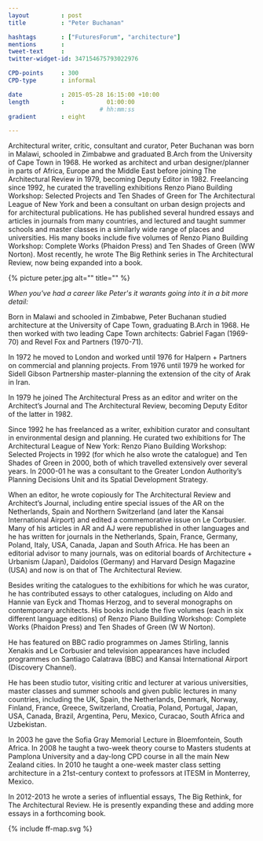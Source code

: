 ```yaml
---
layout         : post
title          : "Peter Buchanan"

hashtags       : ["FuturesForum", "architecture"]
mentions       :
tweet-text     :
twitter-widget-id: 347154675793022976

CPD-points     : 300
CPD-type       : informal

date           : 2015-05-28 16:15:00 +10:00
length         :            01:00:00
                          # hh:mm:ss
gradient       : eight

---
```


Architectural writer, critic, consultant and curator, Peter Buchanan was born in Malawi, schooled in Zimbabwe and graduated B.Arch from the University of Cape Town in 1968. He worked as architect and urban designer/planner in parts of Africa, Europe and the Middle East before joining The Architectural Review in 1979, becoming Deputy Editor in 1982. Freelancing since 1992, he curated the travelling exhibitions Renzo Piano Building Workshop: Selected Projects and Ten Shades of Green for The Architectural League of New York and been a consultant on urban design projects and for architectural publications. He has published several hundred essays and articles in journals from many countries, and lectured and taught summer schools and master classes in a similarly wide range of places and universities. His many books include five volumes of Renzo Piano Building Workshop: Complete Works (Phaidon Press) and Ten Shades of Green (WW Norton). Most recently, he wrote The Big Rethink series in The Architectural Review, now being expanded into a book.

{% picture peter.jpg alt="" title="" %}

*When you've had a career like Peter's it warants going into it in a bit more detail:*

Born in Malawi and schooled in Zimbabwe, Peter Buchanan studied architecture at the University of Cape Town, graduating B.Arch in 1968. He then worked with two leading Cape Town architects: Gabriel Fagan (1969-70) and Revel Fox and Partners (1970-71).

In 1972 he moved to London and worked until 1976 for Halpern + Partners on commercial and planning projects. From 1976 until 1979 he worked for Sidell Gibson Partnership master-planning the extension of the city of Arak in Iran.
 
In 1979 he joined The Architectural Press as an editor and writer on the Architect’s Journal and The Architectural Review, becoming Deputy Editor of the latter in 1982.

Since 1992 he has freelanced as a writer, exhibition curator and consultant in environmental design and planning. He curated two exhibitions for The Architectural League of New York: Renzo Piano Building Workshop: Selected Projects in 1992 (for which he also wrote the catalogue) and Ten Shades of Green in 2000, both of which travelled extensively over several years. In 2000-01 he was a consultant to the Greater London Authority’s Planning Decisions Unit and its Spatial Development Strategy.

When an editor, he wrote copiously for The Architectural Review and Architect’s Journal, including entire special issues of the AR on the Netherlands, Spain and Northern Switzerland (and later the Kansai International Airport) and edited a commemorative issue on Le Corbusier. Many of his articles in AR and AJ were republished in other languages and he has written for journals in the Netherlands, Spain, France, Germany, Poland, Italy, USA, Canada, Japan and South Africa. He has been an editorial advisor to many journals, was on editorial boards of Architecture + Urbanism (Japan), Daidolos (Germany) and Harvard Design Magazine (USA) and now is on that of The Architectural Review.

Besides writing the catalogues to the exhibitions for which he was curator, he has contributed essays to other catalogues, including on Aldo and Hannie van Eyck and Thomas Herzog, and to several monographs on contemporary architects. His books include the five volumes (each in six different language editions) of Renzo Piano Building Workshop: Complete Works (Phaidon Press) and Ten Shades of Green (W W Norton).

He has featured on BBC radio programmes on James Stirling, Iannis Xenakis and Le Corbusier and television appearances have included programmes on Santiago Calatrava (BBC) and Kansai International Airport (Discovery Channel).

He has been studio tutor, visiting critic and lecturer at various universities, master classes and summer schools and given public lectures in many countries, including the UK, Spain, the Netherlands, Denmark, Norway, Finland, France, Greece, Switzerland, Croatia, Poland, Portugal, Japan, USA, Canada, Brazil, Argentina, Peru, Mexico, Curacao, South Africa and Uzbekistan. 

In 2003 he gave the Sofia Gray Memorial Lecture in Bloemfontein, South Africa. In 2008 he taught a two-week theory course to Masters students at Pamplona University and a day-long CPD course in all the main New Zealand cities. In 2010 he taught a one-week master class setting architecture in a 21st-century context to professors at ITESM in Monterrey, Mexico.

In 2012-2013 he wrote a series of influential essays, The Big Rethink, for The Architectural Review. He is presently expanding these and adding more essays in a forthcoming book. 

<div class="the-map flensing-deck">{% include ff-map.svg %}</div>

